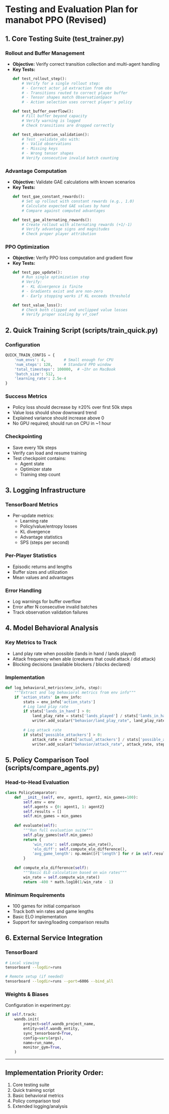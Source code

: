 # Testing and Evaluation Plan for manabot PPO (Revised)

## 1. Core Testing Suite (test_trainer.py)

### Rollout and Buffer Management
- **Objective:** Verify correct transition collection and multi-agent handling
- **Key Tests:**
  ```python
  def test_rollout_step():
      # Verify for a single rollout step:
      # - Correct actor_id extraction from obs
      # - Transitions routed to correct player buffer
      # - Tensor shapes match ObservationSpace
      # - Action selection uses correct player's policy
  
  def test_buffer_overflow():
      # Fill buffer beyond capacity
      # Verify warning is logged
      # Check transitions are dropped correctly
  
  def test_observation_validation():
      # Test _validate_obs with:
      # - Valid observations
      # - Missing keys
      # - Wrong tensor shapes
      # Verify consecutive invalid batch counting
  ```

### Advantage Computation
- **Objective:** Validate GAE calculations with known scenarios
- **Key Tests:**
  ```python
  def test_gae_constant_rewards():
      # Set up rollout with constant rewards (e.g., 1.0)
      # Calculate expected GAE values by hand
      # Compare against computed advantages
  
  def test_gae_alternating_rewards():
      # Create rollout with alternating rewards (+1/-1)
      # Verify advantage signs and magnitudes
      # Check proper player attribution
  ```

### PPO Optimization
- **Objective:** Verify PPO loss computation and gradient flow
- **Key Tests:**
  ```python
  def test_ppo_update():
      # Run single optimization step
      # Verify:
      # - KL divergence is finite
      # - Gradients exist and are non-zero
      # - Early stopping works if KL exceeds threshold
  
  def test_value_loss():
      # Check both clipped and unclipped value losses
      # Verify proper scaling by vf_coef
  ```

## 2. Quick Training Script (scripts/train_quick.py)

### Configuration
```python
QUICK_TRAIN_CONFIG = {
    'num_envs': 4,        # Small enough for CPU
    'num_steps': 128,     # Standard PPO window
    'total_timesteps': 100000,  # ~1hr on MacBook
    'batch_size': 512,
    'learning_rate': 2.5e-4
}
```

### Success Metrics
- Policy loss should decrease by ≥20% over first 50k steps
- Value loss should show downward trend
- Explained variance should increase above 0
- No GPU required; should run on CPU in ~1 hour

### Checkpointing
- Save every 10k steps
- Verify can load and resume training
- Test checkpoint contains:
  - Agent state
  - Optimizer state
  - Training step count

## 3. Logging Infrastructure

### TensorBoard Metrics
- Per-update metrics:
  - Learning rate
  - Policy/value/entropy losses
  - KL divergence
  - Advantage statistics
  - SPS (steps per second)

### Per-Player Statistics
- Episodic returns and lengths
- Buffer sizes and utilization
- Mean values and advantages

### Error Handling
- Log warnings for buffer overflow
- Error after N consecutive invalid batches
- Track observation validation failures

## 4. Model Behavioral Analysis

### Key Metrics to Track
- Land play rate when possible (lands in hand / lands played)
- Attack frequency when able (creatures that could attack / did attack)
- Blocking decisions (available blockers / blocks declared)

### Implementation
```python
def log_behavioral_metrics(env_info, step):
    """Extract and log behavioral metrics from env info"""
    if 'action_stats' in env_info:
        stats = env_info['action_stats']
        # Log land play rate
        if stats['lands_in_hand'] > 0:
            land_play_rate = stats['lands_played'] / stats['lands_in_hand']
            writer.add_scalar("behavior/land_play_rate", land_play_rate, step)
        
        # Log attack rate
        if stats['possible_attackers'] > 0:
            attack_rate = stats['actual_attackers'] / stats['possible_attackers']
            writer.add_scalar("behavior/attack_rate", attack_rate, step)
```

## 5. Policy Comparison Tool (scripts/compare_agents.py)

### Head-to-Head Evaluation
```python
class PolicyComparator:
    def __init__(self, env, agent1, agent2, min_games=100):
        self.env = env
        self.agents = {0: agent1, 1: agent2}
        self.results = []
        self.min_games = min_games
        
    def evaluate(self):
        """Run full evaluation suite"""
        self.play_games(self.min_games)
        return {
            'win_rate': self.compute_win_rate(),
            'elo_diff': self.compute_elo_difference(),
            'avg_game_length': np.mean([r['length'] for r in self.results])
        }
        
    def compute_elo_difference(self):
        """Basic ELO calculation based on win rates"""
        win_rate = self.compute_win_rate()
        return -400 * math.log10(1/win_rate - 1)
```

### Minimum Requirements
- 100 games for initial comparison
- Track both win rates and game lengths
- Basic ELO implementation
- Support for saving/loading comparison results

## 6. External Service Integration

### TensorBoard
```bash
# Local viewing
tensorboard --logdir=runs

# Remote setup (if needed)
tensorboard --logdir=runs --port=6006 --bind_all
```

### Weights & Biases
Configuration in experiment.py:
```python
if self.track:
    wandb.init(
        project=self.wandb_project_name,
        entity=self.wandb_entity,
        sync_tensorboard=True,
        config=vars(args),
        name=run_name,
        monitor_gym=True,
    )
```

---

## Implementation Priority Order:
1. Core testing suite
2. Quick training script
3. Basic behavioral metrics
4. Policy comparison tool
5. Extended logging/analysis
